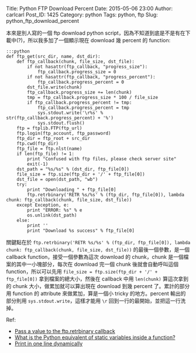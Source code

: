 Title: Python FTP Download Percent
Date: 2015-05-06 23:00
Author: carlcarl
Post_ID: 1425
Category: python
Tags: python, ftp
Slug: python_ftp_download_percent



本來是別人寫的一個 ftp download python script，因為不知道到底是不是有在下載中(?)，所以我多加了一個顯示現在 download 幾 percent 的 function:

	:::python
    def ftp_get(src_dir, name, dst_dir):
        def ftp_callback(chunk, file_size, dst_file):
            if not hasattr(ftp_callback, "progress_size"):
                ftp_callback.progress_size = 0
            if not hasattr(ftp_callback, "progress_percent"):
                ftp_callback.progress_percent = 0
            dst_file.write(chunk)
            ftp_callback.progress_size += len(chunk)
            tmp = ftp_callback.progress_size * 100 / file_size
            if ftp_callback.progress_percent != tmp:
                ftp_callback.progress_percent = tmp
                sys.stdout.write('\r%s' % str(ftp_callback.progress_percent) + '%')
                sys.stdout.flush()
        ftp = ftplib.FTP(ftp_url)
        ftp.login(ftp_account, ftp_password)
        ftp_dir = ftp_root + src_dir
        ftp.cwd(ftp_dir)
        ftp_file = ftp.nlst(name)
        if len(ftp_file) != 1:
            print "Confused with ftp files, please check server site"
            exit(-1)
        dst_path = "%s/%s" % (dst_dir, ftp_file[0])
        file_size = ftp.size(ftp_dir + '/' + ftp_file[0])
        dst_file = open(dst_path, "wb")
        try:
            print "Downloading " + ftp_file[0]
            ftp.retrbinary('RETR %s/%s' % (ftp_dir, ftp_file[0]), lambda chunk: ftp_callback(chunk, file_size, dst_file))
        except Exception, e:
            print "ERROR: %s" % e
            os.unlink(dst_path)
        else:
            print ''
            print "Download %s success" % ftp_file[0]


關鍵點在於 `ftp.retrbinary('RETR %s/%s' % (ftp_dir, ftp_file[0]), lambda chunk: ftp_callback(chunk, file_size, dst_file))` 的最後一個參數，是一個 callback function，接受一個參數為這次 download 的 chunk，chunk 是一個檔案的其中一小塊部分，每次在 download 完一個 chunk 後就會自動呼叫這個 function，所以可以先用 `file_size = ftp.size(ftp_dir + '/' + ftp_file[0])` 拿到檔案的總大小，然後在 callback 中用 `len(chunk)` 算這次拿到的 chunk 大小，做累加就可以算出現在 download 到幾 percent 了。累計的部分用 function 的 attribute 來做累加，算是一個小 tricky 的地方。percent 輸出的部分則用 `sys.stdout.write`，這樣才能用 `\r` 回到一行的最開始，並把這一行洗掉。



Ref:

* [Pass a value to the ftp.retrbinary callback]
* [What is the Python equivalent of static variables inside a function?]
* [Print in one line dynamically]

[Pass a value to the ftp.retrbinary callback]: http://stackoverflow.com/questions/12060033/pass-a-value-to-the-ftp-retrbinary-callback
[What is the Python equivalent of static variables inside a function?]: http://stackoverflow.com/questions/279561/what-is-the-python-equivalent-of-static-variables-inside-a-function
[Print in one line dynamically]: http://stackoverflow.com/questions/3249524/print-in-one-line-dynamically
